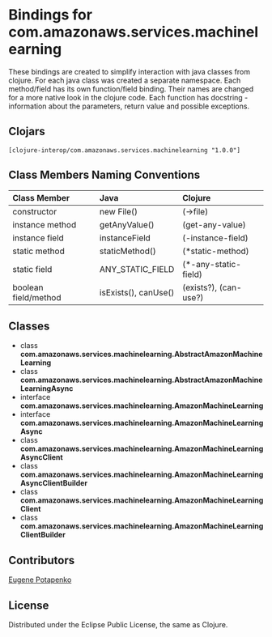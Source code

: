 # Bindings for com.amazonaws.services.machinelearning

These bindings are created to simplify interaction with java classes from clojure.
For each java class was created a separate namespace.
Each method/field has its own function/field binding.
Their names are changed for a more native look in the clojure code. Each function has docstring - information about the parameters, return value and possible exceptions.

## Clojars

```
[clojure-interop/com.amazonaws.services.machinelearning "1.0.0"]
```

## Class Members Naming Conventions

| Class Member | Java | Clojure |
|:--|:--|:--|
| constructor | new File() | (->file) |
| instance method | getAnyValue() | (get-any-value) |
| instance field | instanceField | (-instance-field) |
| static method | staticMethod() | (*static-method) |
| static field | ANY_STATIC_FIELD | (*-any-static-field) |
| boolean field/method | isExists(), canUse() | (exists?), (can-use?) |

## Classes

- class **com.amazonaws.services.machinelearning.AbstractAmazonMachineLearning**
- class **com.amazonaws.services.machinelearning.AbstractAmazonMachineLearningAsync**
- interface **com.amazonaws.services.machinelearning.AmazonMachineLearning**
- interface **com.amazonaws.services.machinelearning.AmazonMachineLearningAsync**
- class **com.amazonaws.services.machinelearning.AmazonMachineLearningAsyncClient**
- class **com.amazonaws.services.machinelearning.AmazonMachineLearningAsyncClientBuilder**
- class **com.amazonaws.services.machinelearning.AmazonMachineLearningClient**
- class **com.amazonaws.services.machinelearning.AmazonMachineLearningClientBuilder**

## Contributors

[Eugene Potapenko](https://github.com/potapenko/)

## License

Distributed under the Eclipse Public License, the same as Clojure.
